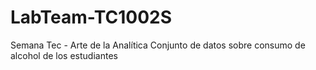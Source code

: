 # LabTeam-TC1002S
Semana Tec - Arte de la Analítica
Conjunto de datos sobre consumo de alcohol de los estudiantes
